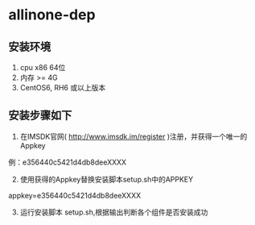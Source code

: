 # allinone-dep
 
## 安装环境
1. cpu x86 64位
2. 内存 >= 4G
3. CentOS6, RH6 或以上版本

## 安装步骤如下
1. 在IMSDK官网( http://www.imsdk.im/register )注册，并获得一个唯一的Appkey

 例：e356440c5421d4db8deeXXXX

2. 使用获得的Appkey替换安装脚本setup.sh中的APPKEY

  appkey=e356440c5421d4db8deeXXXX

3. 运行安装脚本 setup.sh,根据输出判断各个组件是否安装成功
